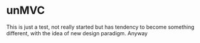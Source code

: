 unMVC
==============
This is just a test, not really started but has tendency to become something different, with the idea of new design paradigm. Anyway